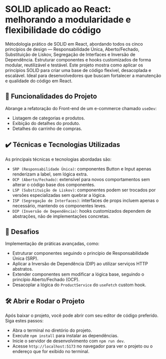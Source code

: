# SOLID aplicado ao React: melhorando a modularidade e flexibilidade do código

Métodologia prático de SOLID em React, abordando todos os cinco princípios de design — Responsabilidade Única, Aberto/Fechado, Substituição de Liskov, Segregação de Interfaces e Inversão de Dependência. Estruturar componentes e hooks customizados de forma modular, reutilizável e testável. Este projeto mostra como aplicar os princípios SOLID para criar uma base de código flexível, desacoplada e escalável. Ideal para desenvolvedores que buscam fortalecer a manutenção e qualidade do código em React.

## 🔨 Funcionalidades do Projeto

Abrange a refatoração do Front-end de um e-commerce chamado `useDev`:

- Listagem de categorias e produtos.
- Exibição do detalhes do produto.
- Detalhes do carrinho de compras.

## ✔️ Técnicas e Tecnologias Utilizadas

As principais técnicas e tecnologias abordadas são:

- `SRP (Responsabilidade Única)`: componentes Button e Input apenas renderizam a label, sem lógica extra.
- `OCP (Aberto/Fechado)`: extensível para novos comportamentos sem alterar o código base dos componentes.
- `LSP (Substituição de Liskov)`: componentes podem ser trocados por versões especializadas sem quebrar a lógica.
- `ISP (Segregação de Interfaces)`: interfaces de props incluem apenas o necessário, mantendo os componentes leves.
- `DIP (Inversão de Dependência)`: hooks customizados dependem de abstrações, não de implementações concretas.

## 🎯 Desafios

Implementação de práticas avançadas, como:

- Estruturar componentes seguindo o princípio de Responsabilidade Única (SRP).
- Aplicar a Inversão de Dependência (DIP) ao utilizar serviços HTTP abstratos.
- Extender componentes sem modificar a lógica base, seguindo o princípio Aberto/Fechado (OCP).
- Desacoplar a lógica do `ProductService` do `useFetch` custom hook.

## 🛠️ Abrir e Rodar o Projeto

Após baixar o projeto, você pode abrir com seu editor de código preferido. Siga estes passos:

- Abra o terminal no diretório do projeto.
- Execute `npm install` para instalar as dependências.
- Inicie o servidor de desenvolvimento com `npm run dev`.
- Acesse `http://localhost:5173` no navegador para ver o projeto ou o endereço que for exibido no terminal.
